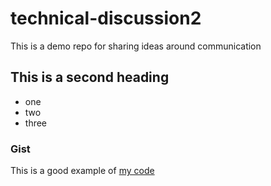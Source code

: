 # technical-discussion2
This is a demo repo for sharing ideas around communication

## This is a second heading

* one
* two
* three

### Gist

This is a good example of [my code](https://gist.github.com/susanir/2208f0660ebf3bb953733a1b390b5d40)
